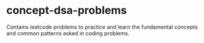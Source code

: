 # concept-dsa-problems
Contains leetcode problems to practice and learn the fundamental concepts and common patterns asked in coding problems.
